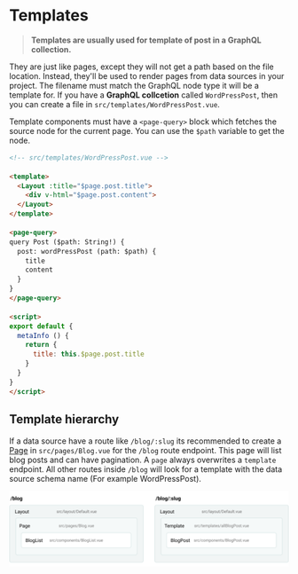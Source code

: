 # Templates

> **Templates are usually used for template of post in a GraphQL collection.**

They are just like pages, except they will not get a path based on the file
location. Instead, they'll be used to render pages from data sources in your
project. The filename must match the GraphQL node type it will be a template
for. If you have a **GraphQL collcetion** called `WordPressPost`, then you can create a file
in `src/templates/WordPressPost.vue`.

Template components must have a `<page-query>` block which fetches the source node
for the current page. You can use the `$path` variable to get the node.

```html
<!-- src/templates/WordPressPost.vue -->

<template>
  <Layout :title="$page.post.title">
    <div v-html="$page.post.content">
  </Layout>
</template>

<page-query>
query Post ($path: String!) {
  post: wordPressPost (path: $path) {
    title
    content
  }
}
</page-query>

<script>
export default {
  metaInfo () {
    return {
      title: this.$page.post.title
    }
  }
}
</script>
```


## Template hierarchy

If a data source have a route like `/blog/:slug` its recommended to create a [Page](/docs/pages) in `src/pages/Blog.vue` for the `/blog` route endpoint. This page will list blog posts and can have pagination. A `page` always overwrites a `template` endpoint. All other routes inside `/blog` will look for a template with the data source schema name (For example WordPressPost).

![Template hierarchy](./images/templates.png)
